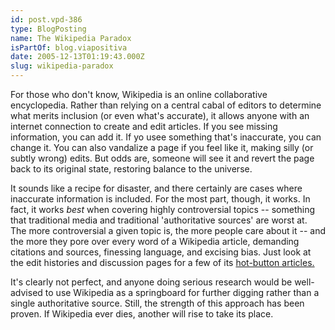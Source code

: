 ```yaml
---
id: post.vpd-386
type: BlogPosting
name: The Wikipedia Paradox
isPartOf: blog.viapositiva
date: 2005-12-13T01:19:43.000Z
slug: wikipedia-paradox
---
```

For those who don't know, Wikipedia is an online collaborative encyclopedia. Rather than relying on a central cabal of editors to determine what merits inclusion (or even what's accurate), it allows anyone with an internet connection to create and edit articles. If you see missing information, you can add it. If yo usee something that's inaccurate, you can change it. You can also vandalize a page if you feel like it, making silly (or subtly wrong) edits. But odds are, someone will see it and revert the page back to its original state, restoring balance to the universe.

It sounds like a recipe for disaster, and there certainly are cases where inaccurate information is included. For the most part, though, it works. In fact, it works *best* when covering highly controversial topics -- something that traditional media and traditional 'authoritative sources' are worst at. The more controversial a given topic is, the more people care about it -- and the more they pore over every word of a Wikipedia article, demanding citations and sources, finessing language, and excising bias. Just look at the edit histories and discussion pages for a few of its [hot-button articles.](http://en.wikipedia.org/wiki/Saddam_Hussein)

It's clearly not perfect, and anyone doing serious research would be well-advised to use Wikipedia as a springboard for further digging rather than a single authoritative source. Still, the strength of this approach has been proven. If Wikipedia ever dies, another will rise to take its place.
